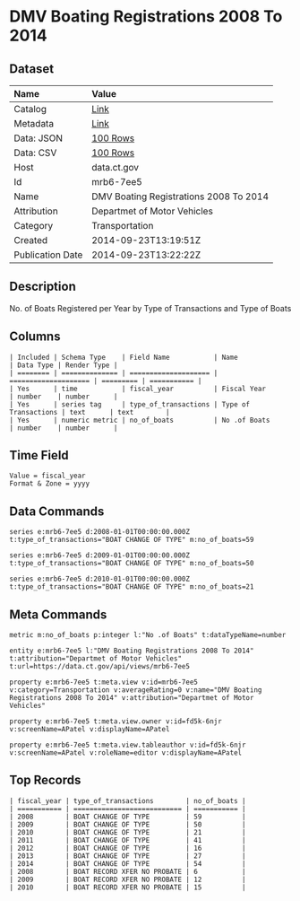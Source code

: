 # DMV Boating Registrations 2008 To 2014

## Dataset

| Name | Value |
| :--- | :---- |
| Catalog | [Link](https://catalog.data.gov/dataset/dmv-boating-registrations-2008-to-2014) |
| Metadata | [Link](https://data.ct.gov/api/views/mrb6-7ee5) |
| Data: JSON | [100 Rows](https://data.ct.gov/api/views/mrb6-7ee5/rows.json?max_rows=100) |
| Data: CSV | [100 Rows](https://data.ct.gov/api/views/mrb6-7ee5/rows.csv?max_rows=100) |
| Host | data.ct.gov |
| Id | mrb6-7ee5 |
| Name | DMV Boating Registrations 2008 To 2014 |
| Attribution | Departmet of Motor Vehicles |
| Category | Transportation |
| Created | 2014-09-23T13:19:51Z |
| Publication Date | 2014-09-23T13:22:22Z |

## Description

No. of Boats Registered per Year by Type of Transactions and Type of Boats

## Columns

```ls
| Included | Schema Type    | Field Name           | Name                 | Data Type | Render Type |
| ======== | ============== | ==================== | ==================== | ========= | =========== |
| Yes      | time           | fiscal_year          | Fiscal Year          | number    | number      |
| Yes      | series tag     | type_of_transactions | Type of Transactions | text      | text        |
| Yes      | numeric metric | no_of_boats          | No .of Boats         | number    | number      |
```

## Time Field

```ls
Value = fiscal_year
Format & Zone = yyyy
```

## Data Commands

```ls
series e:mrb6-7ee5 d:2008-01-01T00:00:00.000Z t:type_of_transactions="BOAT CHANGE OF TYPE" m:no_of_boats=59

series e:mrb6-7ee5 d:2009-01-01T00:00:00.000Z t:type_of_transactions="BOAT CHANGE OF TYPE" m:no_of_boats=50

series e:mrb6-7ee5 d:2010-01-01T00:00:00.000Z t:type_of_transactions="BOAT CHANGE OF TYPE" m:no_of_boats=21
```

## Meta Commands

```ls
metric m:no_of_boats p:integer l:"No .of Boats" t:dataTypeName=number

entity e:mrb6-7ee5 l:"DMV Boating Registrations 2008 To 2014" t:attribution="Departmet of Motor Vehicles" t:url=https://data.ct.gov/api/views/mrb6-7ee5

property e:mrb6-7ee5 t:meta.view v:id=mrb6-7ee5 v:category=Transportation v:averageRating=0 v:name="DMV Boating Registrations 2008 To 2014" v:attribution="Departmet of Motor Vehicles"

property e:mrb6-7ee5 t:meta.view.owner v:id=fd5k-6njr v:screenName=APatel v:displayName=APatel

property e:mrb6-7ee5 t:meta.view.tableauthor v:id=fd5k-6njr v:screenName=APatel v:roleName=editor v:displayName=APatel
```

## Top Records

```ls
| fiscal_year | type_of_transactions        | no_of_boats | 
| =========== | =========================== | =========== | 
| 2008        | BOAT CHANGE OF TYPE         | 59          | 
| 2009        | BOAT CHANGE OF TYPE         | 50          | 
| 2010        | BOAT CHANGE OF TYPE         | 21          | 
| 2011        | BOAT CHANGE OF TYPE         | 41          | 
| 2012        | BOAT CHANGE OF TYPE         | 16          | 
| 2013        | BOAT CHANGE OF TYPE         | 27          | 
| 2014        | BOAT CHANGE OF TYPE         | 54          | 
| 2008        | BOAT RECORD XFER NO PROBATE | 6           | 
| 2009        | BOAT RECORD XFER NO PROBATE | 12          | 
| 2010        | BOAT RECORD XFER NO PROBATE | 15          | 
```